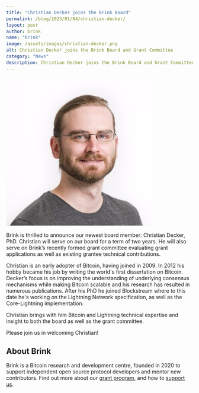 ```yaml
---
title: "Christian Decker joins the Brink Board"
permalink: /blog/2023/01/04/christian-decker/
layout: post
author: brink
name: "brink"
image: /assets/images/christian-decker.png
alt: Christian Decker joins the Brink Board and Grant Committee
category: "News"
description: Christian Decker joins the Brink Board and Grant Committee
---
```


<img src="/assets/images/christian-decker.png" alt="Christian Decker" style="max-height:400px">

Brink is thrilled to announce our newest board member: Christian Decker, PhD.
Christian will serve on our board for a term of two years. He will also serve on
Brink’s recently formed grant committee evaluating grant applications as well as
existing grantee technical contributions.

Christian is an early adopter of Bitcoin, having joined in 2009. In 2012 his
hobby became his job by writing the world's first dissertation on Bitcoin.
Decker’s focus is on improving the understanding of underlying consensus
mechanisms while making Bitcoin scalable and his research has resulted in
numerous publications. After his PhD he joined Blockstream where to this date
he's working on the Lightning Network specification, as well as the
Core-Lightning implementation.

Christian brings with him Bitcoin and Lightning technical expertise and insight
to both the board as well as the grant committee.

Please join us in welcoming Christian!

## About Brink

Brink is a Bitcoin research and development centre, founded in 2020 to support
independent open source protocol developers and mentor new contributors. Find
out more about our [grant program][programs], and how to [support
us][].

[programs]: /programs
[support us]: /donate